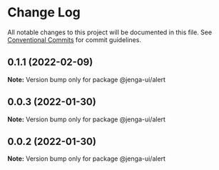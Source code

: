 # Change Log

All notable changes to this project will be documented in this file.
See [Conventional Commits](https://conventionalcommits.org) for commit guidelines.

## 0.1.1 (2022-02-09)

**Note:** Version bump only for package @jenga-ui/alert

## 0.0.3 (2022-01-30)

**Note:** Version bump only for package @jenga-ui/alert

## 0.0.2 (2022-01-30)

**Note:** Version bump only for package @jenga-ui/alert

